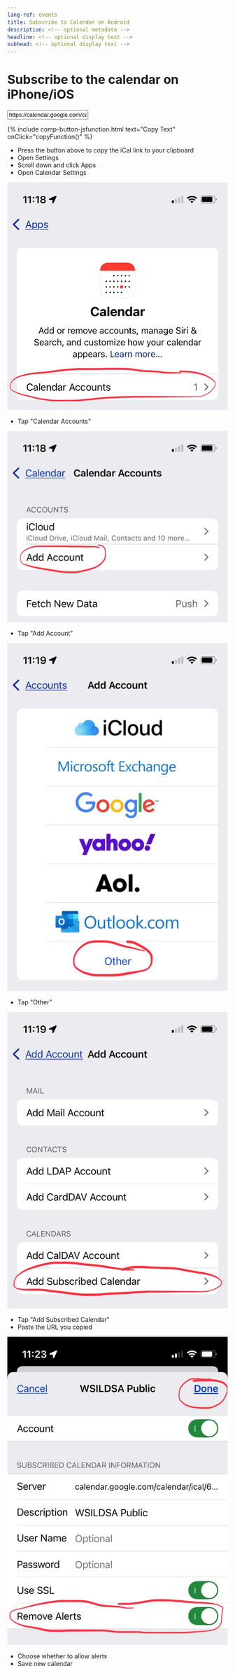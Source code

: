 ```yaml
---
lang-ref: events
title: Subscribe to Calendar on Android
description: <!-- optional metadata -->
headline: <!-- optional display text -->
subhead: <!-- optional display text -->
---
```


# Subscribe to the calendar on iPhone/iOS

<input type="text" value="https://calendar.google.com/calendar/ical/6f34b245a131d9734d6922f3b89a34ef8d4a8d61ebd21900f681cfce1829b389%40group.calendar.google.com/public/basic.ics" id="iCalLink">

<script>
    function copyFunction() {
        // Get the text field
        var copyText = document.getElementById("iCalLink");

        // Select the text field
        copyText.select();
        copyText.setSelectionRange(0, 99999); // For mobile devices

        // Copy the text inside the text field
        navigator.clipboard.writeText(copyText.value);
    }
</script>

{% include comp-button-jsfunction.html text="Copy Text" onClick="copyFunction()" %}

- Press the button above to copy the iCal link to your clipboard
- Open Settings
- Scroll down and click Apps
- Open Calendar Settings

![Calendar Accounts](assets/images/ios-cal-1.png)
- Tap "Calendar Accounts"

![Calendar Accounts](assets/images/ios-cal-2.png)
- Tap "Add Account"

![Calendar Accounts](assets/images/ios-cal-3.png)
- Tap "Other"

![Calendar Accounts](assets/images/ios-cal-4.png)
- Tap "Add Subscribed Calendar"
- Paste the URL you copied

![Calendar Accounts](assets/images/ios-cal-5.png)
- Choose whether to allow alerts
- Save new calendar

